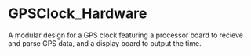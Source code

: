 # GPSClock_Hardware
A modular design for a GPS clock featuring a processor board to recieve and parse GPS data, and a display board to output the time. 

